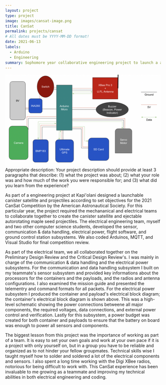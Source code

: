 ```yaml
---
layout: project
type: project
image: images/cansat-image.png
title: CanSat
permalink: projects/cansat
# All dates must be YYYY-MM-DD format!
date: 2021-06-13
labels:
  - Arduino
  - Engineering
summary: Sophomore year collaborative engineering project to launch a autonomous Can Satellite (CANSAT) that will release two payloads that will collect data while descending.
---
```


<img class="ui medium right floated rounded image" src="../images/container-electrical.png">
Appropriate description: Your project description should provide at least 3 paragraphs that describe: (1) what the project was about; (2) what your role was and how much of the work you were responsible for; and (3) what did you learn from the experience?

As part of a engineering project at Kapi'olani designed a launchable canister satellite and projectiles according to set objectives for the 2021 CanSat Competition by the American Astronautical Society. For this particular year, the project required the mechananical and electrical teams to collaborate together to create the canister satellite and ejectable autorotating maple seed projectiles. The electrical engineering team, myself and two other computer science students, developed the sensor, communication & data handling, electrical power, flight software, and ground control station subsystems. We also coded Arduinos, MQTT, and Visual Studio for final competition review.

As part of the electrical team, we all collaborated together on the Preliminary Design Review and the Critical Design Review's. I was mainly in charge of the communication & data handling and the electrical power subsystems. For the communication and data handling subsystem I built on my teammate's sensor subsystem and provided key informations about the processors for the containers and the payloads, and the radios and antenna configurations. I also examined the mission guide and presented the telementry and command formats for all packets. For the electrical power subsystem I produced the container and payload's electrical block diagram; the container's electrical block diagram is shown above. This was a high-level schematic showing the power connections betweene all major components, the required voltages, data connections, and external power control and verification. Lastly for this subsystem, a power budget was created for both container and payloads to ensure that the battery on board was enough to power all sensors and components.

The biggest lesson from this project was the importance of working as part of a team. It is easy to set your own goals and work at your own pace if it is a project with only yourself on, but in a group you have to be reliable and organized as to not hinder your fellow groupmates. Technical skills wise I taught myself how to solder and soldered a lot of the electrical components and sensors. I also spent a long time working with the Digi XBee radios, notorious for being difficult to work with. This CanSat experience has been invaluable to me growing as a teammate and improving my technical abilities in both electrical engineering and coding. 
